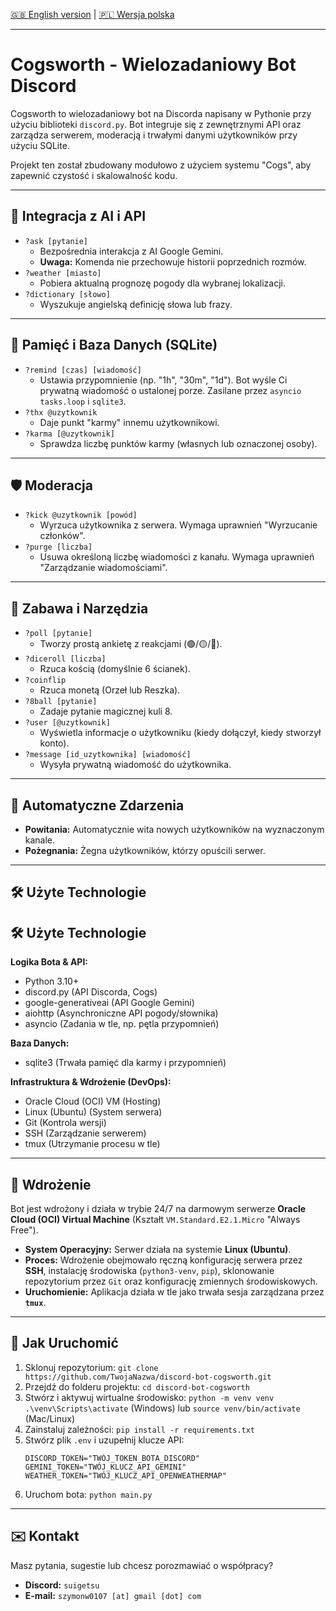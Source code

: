 [🇬🇧 English version](./README.md) | [🇵🇱 Wersja polska](./README_PL.md)
***
# Cogsworth - Wielozadaniowy Bot Discord

Cogsworth to wielozadaniowy bot na Discorda napisany w Pythonie przy użyciu biblioteki `discord.py`. Bot integruje się z zewnętrznymi API oraz zarządza serwerem, moderacją i trwałymi danymi użytkowników przy użyciu SQLite.

Projekt ten został zbudowany modułowo z użyciem systemu "Cogs", aby zapewnić czystość i skalowalność kodu.

---

## 🤖 Integracja z AI i API

* `?ask [pytanie]`
    * Bezpośrednia interakcja z AI Google Gemini.
    * **Uwaga:** Komenda nie przechowuje historii poprzednich rozmów.
* `?weather [miasto]`
    * Pobiera aktualną prognozę pogody dla wybranej lokalizacji.
* `?dictionary [słowo]`
    * Wyszukuje angielską definicję słowa lub frazy.

---

## 💾 Pamięć i Baza Danych (SQLite)

* `?remind [czas] [wiadomość]`
    * Ustawia przypomnienie (np. "1h", "30m", "1d"). Bot wyśle Ci prywatną wiadomość o ustalonej porze. Zasilane przez `asyncio tasks.loop` i `sqlite3`.
* `?thx @uzytkownik`
    * Daje punkt "karmy" innemu użytkownikowi.
* `?karma [@uzytkownik]`
    * Sprawdza liczbę punktów karmy (własnych lub oznaczonej osoby).

---

## 🛡️ Moderacja

* `?kick @uzytkownik [powód]`
    * Wyrzuca użytkownika z serwera. Wymaga uprawnień "Wyrzucanie członków".
* `?purge [liczba]`
    * Usuwa określoną liczbę wiadomości z kanału. Wymaga uprawnień "Zarządzanie wiadomościami".

---

## 🎉 Zabawa i Narzędzia

* `?poll [pytanie]`
    * Tworzy prostą ankietę z reakcjami (🟢/🟡/🔴).
* `?diceroll [liczba]`
    * Rzuca kością (domyślnie 6 ścianek).
* `?coinflip`
    * Rzuca monetą (Orzeł lub Reszka).
* `?8ball [pytanie]`
    * Zadaje pytanie magicznej kuli 8.
* `?user [@uzytkownik]`
    * Wyświetla informacje o użytkowniku (kiedy dołączył, kiedy stworzył konto).
* `?message [id_uzytkownika] [wiadomość]`
    * Wysyła prywatną wiadomość do użytkownika.
---

## 🔔 Automatyczne Zdarzenia

* **Powitania:** Automatycznie wita nowych użytkowników na wyznaczonym kanale.
* **Pożegnania:** Żegna użytkowników, którzy opuścili serwer.

---

## 🛠️ Użyte Technologie

## 🛠️ Użyte Technologie

**Logika Bota & API:**
* Python 3.10+
* discord.py (API Discorda, Cogs)
* google-generativeai (API Google Gemini)
* aiohttp (Asynchroniczne API pogody/słownika)
* asyncio (Zadania w tle, np. pętla przypomnień)

**Baza Danych:**
* sqlite3 (Trwała pamięć dla karmy i przypomnień)

**Infrastruktura & Wdrożenie (DevOps):**
* Oracle Cloud (OCI) VM (Hosting)
* Linux (Ubuntu) (System serwera)
* Git (Kontrola wersji)
* SSH (Zarządzanie serwerem)
* tmux (Utrzymanie procesu w tle)

---

## 🚀 Wdrożenie

Bot jest wdrożony i działa w trybie 24/7 na darmowym serwerze **Oracle Cloud (OCI) Virtual Machine** (Kształt `VM.Standard.E2.1.Micro` "Always Free").

* **System Operacyjny:** Serwer działa na systemie **Linux (Ubuntu)**.
* **Proces:** Wdrożenie obejmowało ręczną konfigurację serwera przez **SSH**, instalację środowiska (`python3-venv`, `pip`), sklonowanie repozytorium przez `Git` oraz konfigurację zmiennych środowiskowych.
* **Uruchomienie:** Aplikacja działa w tle jako trwała sesja zarządzana przez **`tmux`**.

---

## 🚀 Jak Uruchomić

1.  Sklonuj repozytorium:
    `git clone https://github.com/TwojaNazwa/discord-bot-cogsworth.git`
2.  Przejdź do folderu projektu:
    `cd discord-bot-cogsworth`
3.  Stwórz i aktywuj wirtualne środowisko:
    `python -m venv venv`
    `.\venv\Scripts\activate` (Windows) lub `source venv/bin/activate` (Mac/Linux)
4.  Zainstaluj zależności:
    `pip install -r requirements.txt`
5.  Stwórz plik `.env` i uzupełnij klucze API:
    ```
    DISCORD_TOKEN="TWÓJ_TOKEN_BOTA_DISCORD"
    GEMINI_TOKEN="TWÓJ_KLUCZ_API_GEMINI"
    WEATHER_TOKEN="TWÓJ_KLUCZ_API_OPENWEATHERMAP"
    ```
6.  Uruchom bota:
    `python main.py`

---

## ✉️ Kontakt

Masz pytania, sugestie lub chcesz porozmawiać o współpracy?

* **Discord:** `suigetsu`
* **E-mail:** `szymonw0107 [at] gmail [dot] com`